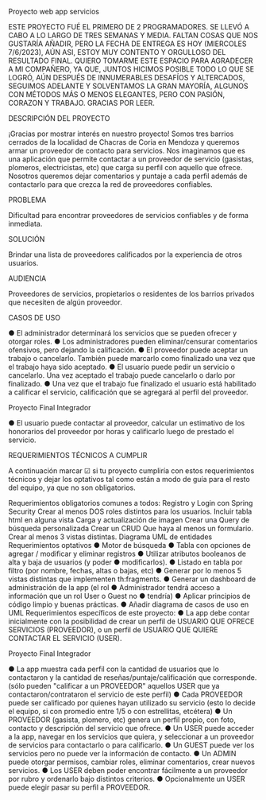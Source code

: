 Proyecto web app
servicios

ESTE PROYECTO FUÉ EL PRIMERO DE 2 PROGRAMADORES. SE LLEVÓ A CABO A LO LARGO DE TRES SEMANAS Y MEDIA. FALTAN COSAS QUE NOS GUSTARÍA AÑADIR, PERO LA FECHA DE ENTREGA ES HOY (MIERCOLES 7/6/2023), AÚN ASI, ESTOY MUY CONTENTO Y ORGULLOSO DEL RESULTADO FINAL. 
QUIERO TOMARME ESTE ESPACIO PARA AGRADECER A MI COMPAÑERO, YA QUE, JUNTOS HICIMOS POSIBLE TODO LO QUE SE LOGRÓ, AÚN DESPUÉS DE INNUMERABLES DESAFÍOS Y ALTERCADOS, SEGUIMOS ADELANTE Y SOLVENTAMOS LA GRAN MAYORÍA, ALGUNOS CON MÉTODOS MÁS O MENOS ELEGANTES, PERO CON PASIÓN, CORAZON Y TRABAJO.
GRACIAS POR LEER.

DESCRIPCIÓN DEL PROYECTO

¡Gracias por mostrar interés en nuestro proyecto! Somos tres barrios cerrados de la
localidad de Chacras de Coria en Mendoza y queremos armar un proveedor de
contacto para servicios. Nos imaginamos que es una aplicación que permite contactar
a un proveedor de servicio (gasistas, plomeros, electricistas, etc) que carga su perfil
con aquello que ofrece. Nosotros queremos dejar comentarios y puntaje a cada perfil
además de contactarlo para que crezca la red de proveedores confiables.

PROBLEMA

Dificultad para encontrar proveedores de servicios confiables y de forma inmediata.

SOLUCIÓN

Brindar una lista de proveedores calificados por la experiencia de otros usuarios.

AUDIENCIA

Proveedores de servicios, propietarios o residentes de los barrios privados que
necesiten de algún proveedor.

CASOS DE USO

● El administrador determinará los servicios que se pueden ofrecer y otorgar
roles.
● Los administradores pueden eliminar/censurar comentarios ofensivos, pero
dejando la calificación.
● El proveedor puede aceptar un trabajo o cancelarlo. También puede marcarlo
como finalizado una vez que el trabajo haya sido aceptado.
● El usuario puede pedir un servicio o cancelarlo. Una vez aceptado el trabajo
puede cancelarlo o darlo por finalizado.
● Una vez que el trabajo fue finalizado el usuario está habilitado a calificar el
servicio, calificación que se agregará al perfil del proveedor.

Proyecto Final
Integrador

● El usuario puede contactar al proveedor, calcular un estimativo de los
honorarios del proveedor por horas y calificarlo luego de prestado el servicio.

REQUERIMIENTOS TÉCNICOS A CUMPLIR

A continuación marcar ☑ si tu proyecto cumpliría con estos requerimientos técnicos y
dejar los optativos tal como están a modo de guía para el resto del equipo, ya que no
son obligatorios.

Requerimientos obligatorios comunes a todos:
Registro y Login con Spring Security
Crear al menos DOS roles distintos para los usuarios.
Incluir tabla html en alguna vista
Carga y actualización de imagen
Crear una Query de búsqueda personalizada
Crear un CRUD
Que haya al menos un formulario.
Crear al menos 3 vistas distintas.
Diagrama UML de entidades
Requerimientos optativos
● Motor de búsqueda
● Tabla con opciones de agregar / modificar y eliminar registros
● Utilizar atributos booleanos de alta y baja de usuarios (y poder
● modificarlos).
● Listado en tabla por filtro (por nombre, fechas, altas o bajas, etc)
● Generar por lo menos 5 vistas distintas que implementen th:fragments.
● Generar un dashboard de administración de la app (el rol
● Administrador tendrá acceso a información que un rol User o Guest no
● tendría)
● Aplicar principios de código limpio y buenas prácticas.
● Añadir diagrama de casos de uso en UML
Requerimientos específicos de este proyecto:
● La app debe contar inicialmente con la posibilidad de crear un perfil de
USUARIO QUE OFRECE SERVICIOS (PROVEEDOR), o un perfil de USUARIO
QUE QUIERE CONTACTAR EL SERVICIO (USER).

Proyecto Final
Integrador

● La app muestra cada perfil con la cantidad de usuarios que lo contactaron y la
cantidad de reseñas/puntaje/calificación que corresponde. (sólo pueden
"calificar a un PROVEEDOR" aquellos USER que ya contactaron/contrataron el
servicio de este perfil)
● Cada PROVEEDOR puede ser calificado por quienes hayan utilizado su
servicio (esto lo decide el equipo, si con promedio entre 1/5 o con estrellitas,
etcétera)
● Un PROVEEDOR (gasista, plomero, etc) genera un perfil propio, con foto,
contacto y descripción del servicio que ofrece.
● Un USER puede acceder a la app, navegar en los servicios que quiera, y
seleccionar a un proveedor de servicios para contactarlo o para calificarlo.
● Un GUEST puede ver los servicios pero no puede ver la información de
contacto.
● Un ADMIN puede otorgar permisos, cambiar roles, eliminar comentarios, crear
nuevos servicios.
● Los USER deben poder encontrar fácilmente a un proveedor por rubro y
ordenarlo bajo distintos criterios.
● Opcionalmente un USER puede elegir pasar su perfil a PROVEEDOR.
